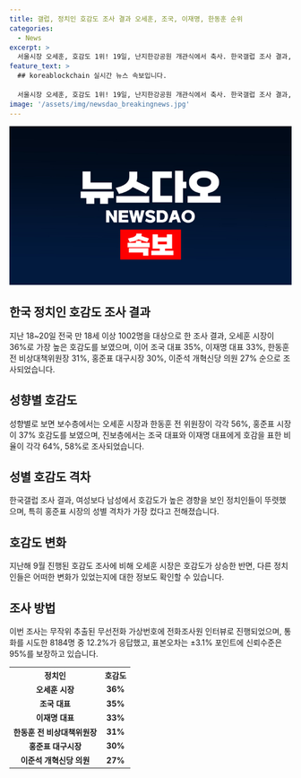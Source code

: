```yaml
---
title: 갤럽, 정치인 호감도 조사 결과 오세훈, 조국, 이재명, 한동훈 순위
categories:
  - News
excerpt: >
  서울시장 오세훈, 호감도 1위! 19일, 난지한강공원 개관식에서 축사. 한국갤럽 조사 결과, 오세훈 36%로 1위를 기록하며 조국, 이재명, 한동훈을 앞섬. 보수층에서는 오세훈 56% 호감도, 홍준표 37%, 진보층에서는 조국 64%, 이재명 58% 호감. 여성 대비 남성 호감도가 높았으며, 반대로 비호감도는 이준석 61%, 홍준표 60%, 이재명, 한동훈 58%, 조국 54%, 오세훈 50%를 기록.
feature_text: >
  ## koreablockchain 실시간 뉴스 속보입니다.

  서울시장 오세훈, 호감도 1위! 19일, 난지한강공원 개관식에서 축사. 한국갤럽 조사 결과, 오세훈 36%로 1위를 기록하며 조국, 이재명, 한동훈을 앞섬. 보수층에서는 오세훈 56% 호감도, 홍준표 37%, 진보층에서는 조국 64%, 이재명 58% 호감. 여성 대비 남성 호감도가 높았으며, 반대로 비호감도는 이준석 61%, 홍준표 60%, 이재명, 한동훈 58%, 조국 54%, 오세훈 50%를 기록.
image: '/assets/img/newsdao_breakingnews.jpg'
---
```


<p><img src="/assets/img/newsdao_breakingnews.jpg" alt="koreablockchain 속보" /></p>

<h2 data-ke-size="size26">한국 정치인 호감도 조사 결과</h2>

<p data-ke-size="size16">지난 18~20일 전국 만 18세 이상 1002명을 대상으로 한 조사 결과, 오세훈 시장이 36%로 가장 높은 호감도를 보였으며, 이어 조국 대표 35%, 이재명 대표 33%, 한동훈 전 비상대책위원장 31%, 홍준표 대구시장 30%, 이준석 개혁신당 의원 27% 순으로 조사되었습니다.</p>

<h2 data-ke-size="size26">성향별 호감도</h2>

<p data-ke-size="size16">성향별로 보면 보수층에서는 오세훈 시장과 한동훈 전 위원장이 각각 56%, 홍준표 시장이 37% 호감도를 보였으며, 진보층에서는 조국 대표와 이재명 대표에게 호감을 표한 비율이 각각 64%, 58%로 조사되었습니다.</p>

<h2 data-ke-size="size26">성별 호감도 격차</h2>

<p data-ke-size="size16">한국갤럽 조사 결과, 여성보다 남성에서 호감도가 높은 경향을 보인 정치인들이 뚜렷했으며, 특히 홍준표 시장의 성별 격차가 가장 컸다고 전해졌습니다.</p>

<h2 data-ke-size="size26">호감도 변화</h2>

<p data-ke-size="size16">지난해 9월 진행된 호감도 조사에 비해 오세훈 시장은 호감도가 상승한 반면, 다른 정치인들은 어떠한 변화가 있었는지에 대한 정보도 확인할 수 있습니다.</p>

<h2 data-ke-size="size26">조사 방법</h2>

<p data-ke-size="size16">이번 조사는 무작위 추출된 무선전화 가상번호에 전화조사원 인터뷰로 진행되었으며, 통화를 시도한 8184명 중 12.2%가 응답했고, 표본오차는 ±3.1% 포인트에 신뢰수준은 95%를 보장하고 있습니다.</p>

<table>
    <tr>
        <th>정치인</th>
        <th>호감도</th>
    </tr>
    <tr>
        <td style="text-align: center; height: 17px;"><b>오세훈 시장</b></td>
        <td style="text-align: center; height: 17px;"><b>36%</b></td>
    </tr>
    <tr>
        <td style="text-align: center; height: 17px;"><b>조국 대표</b></td>
        <td style="text-align: center; height: 17px;"><b>35%</b></td>
    </tr>
    <tr>
        <td style="text-align: center; height: 17px;"><b>이재명 대표</b></td>
        <td style="text-align: center; height: 17px;"><b>33%</b></td>
    </tr>
    <tr>
        <td style="text-align: center; height: 17px;"><b>한동훈 전 비상대책위원장</b></td>
        <td style="text-align: center; height: 17px;"><b>31%</b></td>
    </tr>
    <tr>
        <td style="text-align: center; height: 17px;"><b>홍준표 대구시장</b></td>
        <td style="text-align: center; height: 17px;"><b>30%</b></td>
    </tr>
    <tr>
        <td style="text-align: center; height: 17px;"><b>이준석 개혁신당 의원</b></td>
        <td style="text-align: center; height: 17px;"><b>27%</b></td>
    </tr>
</table>

<p data-ke-size="size16">&nbsp;</p>

